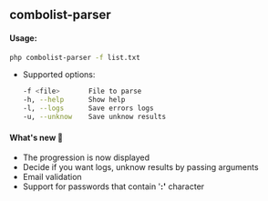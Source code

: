 ## combolist-parser

#### Usage:

```BASH
php combolist-parser -f list.txt
```

- Supported options:
  ````bash
  -f <file>       File to parse
  -h, --help      Show help
  -l, --logs      Save errors logs
  -u, --unknow    Save unknow results
  ````

#### What's new 🎉️

- The progression is now displayed
- Decide if you want logs, unknow results by passing arguments
- Email validation
- Support for passwords that contain '**:'** character
